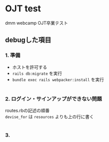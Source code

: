 # OJT test
dmm webcamp OJT卒業テスト
## debugした項目
### 1. 準備
- ホストを許可する
- `rails db:migrate` を実行
- `bundle exec rails webpacker:install` を実行
<br><br>
### 2. ログイン・サインアップができない問題
routes.rbの記述の順番<br>
`devise_for` は `resources` よりも上の行に書く
<br><br>
### 3.